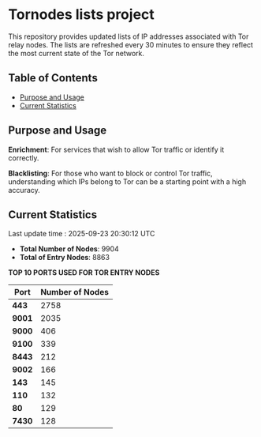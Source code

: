 # Tornodes lists project

This repository provides updated lists of IP addresses associated with Tor relay nodes. The lists are refreshed every 30 minutes to ensure they reflect the most current state of the Tor network.

## Table of Contents

- [Purpose and Usage](#purpose-and-usage)
- [Current Statistics](#current-statistics)


## Purpose and Usage

**Enrichment**: For services that wish to allow Tor traffic or identify it correctly.

**Blacklisting**: For those who want to block or control Tor traffic, understanding which IPs belong to Tor can be a starting point with a high accuracy.

## Current Statistics

Last update time : 2025-09-23 20:30:12 UTC

- **Total Number of Nodes**: 9904
- **Total of Entry Nodes**: 8863

**TOP 10 PORTS USED FOR TOR ENTRY NODES**

| **Port** | **Number of Nodes** |
|------|-----------------|
| **443**   | 2758  |
| **9001**   | 2035  |
| **9000**   | 406  |
| **9100**   | 339  |
| **8443**   | 212  |
| **9002**   | 166  |
| **143**   | 145  |
| **110**   | 132  |
| **80**   | 129  |
| **7430**   | 128  |

